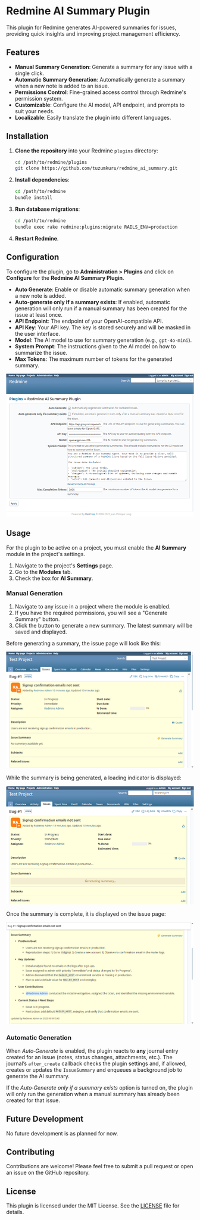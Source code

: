 # Redmine AI Summary Plugin

This plugin for Redmine generates AI-powered summaries for issues, providing quick insights and improving project management efficiency.

## Features

*   **Manual Summary Generation**: Generate a summary for any issue with a single click.
*   **Automatic Summary Generation**: Automatically generate a summary when a new note is added to an issue.
*   **Permissions Control**: Fine-grained access control through Redmine's permission system.
*   **Customizable**: Configure the AI model, API endpoint, and prompts to suit your needs.
*   **Localizable**: Easily translate the plugin into different languages.

## Installation

1.  **Clone the repository** into your Redmine `plugins` directory:
    ```bash
    cd /path/to/redmine/plugins
    git clone https://github.com/tuzumkuru/redmine_ai_summary.git
    ```
2.  **Install dependencies**:
    ```bash
    cd /path/to/redmine
    bundle install
    ```
3.  **Run database migrations**:
    ```bash
    cd /path/to/redmine
    bundle exec rake redmine:plugins:migrate RAILS_ENV=production
    ```
4.  **Restart Redmine**.

## Configuration

To configure the plugin, go to **Administration > Plugins** and click on **Configure** for the **Redmine AI Summary Plugin**.

*   **Auto Generate**: Enable or disable automatic summary generation when a new note is added.
*   **Auto-generate only if a summary exists**: If enabled, automatic generation will only run if a manual summary has been created for the issue at least once. 
*   **API Endpoint**: The endpoint of your OpenAI-compatible API.
*   **API Key**: Your API key. The key is stored securely and will be masked in the user interface.
*   **Model**: The AI model to use for summary generation (e.g., `gpt-4o-mini`).
*   **System Prompt**: The instructions given to the AI model on how to summarize the issue.
*   **Max Tokens**: The maximum number of tokens for the generated summary.

![Plugin Settings](docs/images/settings.png)

## Usage

For the plugin to be active on a project, you must enable the **AI Summary** module in the project's settings.

1.  Navigate to the project's **Settings** page.
2.  Go to the **Modules** tab.
3.  Check the box for **AI Summary**.

### Manual Generation

1.  Navigate to any issue in a project where the module is enabled.
2.  If you have the required permissions, you will see a "Generate Summary" button.
3.  Click the button to generate a new summary. The latest summary will be saved and displayed.

Before generating a summary, the issue page will look like this:

![No Summary](docs/images/no_summary.png)

While the summary is being generated, a loading indicator is displayed:

![Generating Summary](docs/images/generating_summary.png)

Once the summary is complete, it is displayed on the issue page:

![Summary Generated](docs/images/summary_generated.png)

### Automatic Generation

When *Auto‑Generate* is enabled, the plugin reacts to **any** journal entry created for an issue (notes, status changes, attachments, etc.). The journal’s `after_create` callback checks the plugin settings and, if allowed, creates or updates the `IssueSummary` and enqueues a background job to generate the AI summary.

If the *Auto‑Generate only if a summary exists* option is turned on, the plugin will only run the generation when a manual summary has already been created for that issue.

## Future Development

No future development is as planned for now. 

## Contributing

Contributions are welcome! Please feel free to submit a pull request or open an issue on the GitHub repository.

## License

This plugin is licensed under the MIT License. See the [LICENSE](LICENSE) file for details.